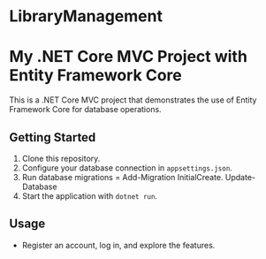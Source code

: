 # LibraryManagement
# My .NET Core MVC Project with Entity Framework Core

This is a .NET Core MVC project that demonstrates the use of Entity Framework Core for database operations.

## Getting Started

1. Clone this repository.
2. Configure your database connection in `appsettings.json`.
3. Run database migrations = Add-Migration InitialCreate.
                             Update-Database
6. Start the application with `dotnet run`.

## Usage
- Register an account, log in, and explore the features.
